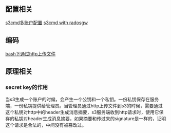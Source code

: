 ## 配置相关

[s3cmd多账户配置](http://linuxamination.blogspot.com/2017/12/s3cmd-configure-multiple-s3-accounts-on.html)
[s3cmd with radosgw](https://lollyrock.com/articles/s3cmd-with-radosgw/)

## 编码

[bash下通过http上传文件](http://www.tothenew.com/blog/file-upload-on-amazon-s3-server-using-curl-request/)

## 原理相关

### secret key的作用
当s3生成一个账户的时候，会产生一个公钥和一个私钥。一份私钥保存在服务端，一份私钥提供给管理员。当管理员通过http上传文件到s3的时候，需要通过这个私钥对http中的header生成消息摘要，s3服务端收到http请求时，使用它保存的私钥对header生成消息摘要，如果摘要和传过来的signature是一样的，证明这个请求是合法的，中间没有被篡改过。
